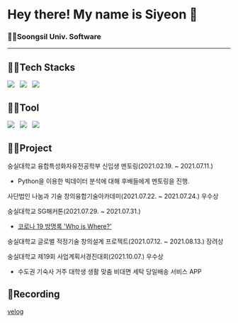 # Hey there! My name is Siyeon 👋
### 👩‍🎓Soongsil Univ. Software
---
## 👩‍💻Tech Stacks
<p>
  <img src="https://img.shields.io/badge/python-3670A0?style=flat-square&logo=python&logoColor=ffdd54"> &nbsp
  <img src="https://img.shields.io/badge/JAVA-007396?style=flat-square&logo=java&logoColor=white"> &nbsp
  <img src="https://img.shields.io/badge/Spring-6DB33F?style=flat-square&logo=Spring&logoColor=white"> &nbsp
</p>

## 👩‍🔧Tool
<p>
  <img src="https://img.shields.io/badge/IntelliJIDEA-000000.svg?style=flat-square&logo=intellij-idea&logoColor=white"> &nbsp
  <img src="https://img.shields.io/badge/Visual%20Studio%20Code-0078d7.svg?style=flat-square&logo=visual-studio-code&logoColor=white"> &nbsp
  <img src="https://img.shields.io/badge/Adobe%20XD-470137?style=flat-square&logo=Adobe%20XD&logoColor=#FF61F6"> &nbsp
</p>

## 👩‍🎓Project
숭실대학교 융합특성화자유전공학부 신입생 멘토링(2021.02.19. ~ 2021.07.11.)
  - Python을 이용한 빅데이터 분석에 대해 후배들에게 멘토링을 진행.

사단법인 나눔과 기술 창의융합기술아카데미(2021.07.22. ~ 2021.07.24.) 우수상

숭실대학교 SG해커톤(2021.07.29. ~ 2021.07.31.)
  - <a href="http://until30.dothome.co.kr/">코로나 19 방명록 'Who is Where?'</a>

숭실대학교 글로벌 적정기술 창의설계 프로젝트(2021.07.12. ~ 2021.08.13.) 장려상

숭실대학교 제19회 사업계획서경진대회(2021.10.07.) 우수상
  - 수도권 기숙사 거주 대학생 생활 맞춤 비대면 세탁 당일배송 서비스 APP

## 📃Recording
<a href="https://velog.io/@sians0209">velog</a>
